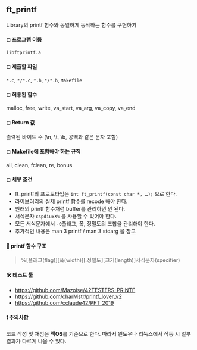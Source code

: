 ## ft_printf
Library의 printf 함수와 동일하게 동작하는 함수를 구현하기

#### ◻ 프로그램 이름
`libftprintf.a`
#### ◻ 제출할 파일
`*.c`, `*/*.c`, `*.h`, `*/*.h`, `Makefile`
#### ◻ 허용된 함수
malloc, free, write, va_start, va_arg, va_copy, va_end
#### ◻ Return 값
출력된 바이트 수 (\n, \t, \b, 공백과 같은 문자 포함)
#### ◻ Makefile에 포함해야 하는 규칙
all, clean, fclean, re, bonus
#### ◻ 세부 조건
- ft_printf의 프로토타입은 `int ft_printf(const char *, …);` 으로 한다.
- 라이브러리의 실제 printf 함수를 recode 해야 한다.
- 원래의 printf 함수처럼 buffer를 관리하면 안 된다.
- 서식문자 `cspdiuxX%` 를 사용할 수 있어야 한다. 
- 모든 서식문자에서 `-0`플래그, 폭, 정밀도의 조합을 관리해야 한다.
- 추가적인 내용은 man 3 printf / man 3 stdarg 을 참고

#### 📌 printf 함수 구조
>%[플래그(flag)][폭(width)][.정밀도][크기(length)]서식문자(specifier)

#### 🛠 테스트 툴
- https://github.com/Mazoise/42TESTERS-PRINTF
- https://github.com/charMstr/printf_lover_v2
- https://github.com/cclaude42/PFT_2019

#### ❗ 주의사항
코드 작성 및 채점은 **맥OS**를 기준으로 한다. 따라서 윈도우나 리눅스에서 작동 시 일부 결과가 다르게 나올 수 있다.
